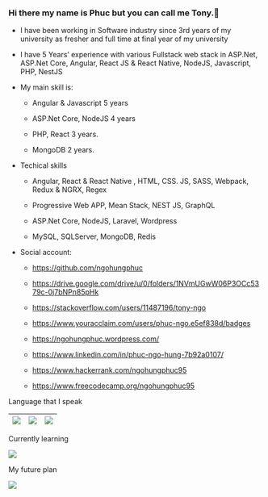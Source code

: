 ### Hi there my name is Phuc but you can call me Tony.👋

- I have been working in Software industry since 3rd years of my university as fresher and full time at final year of my university
- I have 5 Years’ experience with various Fullstack web stack in ASP.Net, ASP.Net Core, Angular, React JS & React Native, NodeJS, Javascript, PHP, NestJS
- My main skill is: 

  + Angular & Javascript 5 years
  
  + ASP.Net Core, NodeJS 4 years
  
  + PHP, React 3 years.
  
  + MongoDB 2 years.


- Techical skills

  +	Angular, React & React Native , HTML, CSS. JS, SASS, Webpack, Redux & NGRX, Regex

  +	Progressive Web APP, Mean Stack, NEST JS, GraphQL

  +	ASP.Net Core, NodeJS, Laravel, Wordpress

  +	MySQL, SQLServer, MongoDB, Redis

- Social account:
  +	https://github.com/ngohungphuc
  
  + https://drive.google.com/drive/u/0/folders/1NVmUGwW06P3OCc5379c-0j7bNPn85pHk
  
  +	https://stackoverflow.com/users/11487196/tony-ngo
  
  +	https://www.youracclaim.com/users/phuc-ngo.e5ef838d/badges
  
  +	https://ngohungphuc.wordpress.com/

  +	https://www.linkedin.com/in/phuc-ngo-hung-7b92a0107/

  +	https://www.hackerrank.com/ngohungphuc95

  +	https://www.freecodecamp.org/ngohungphuc95

Language that I speak

| <img src="https://ngohungphuc.files.wordpress.com/2020/06/uk.png?w=64"/> | <img src="https://ngohungphuc.files.wordpress.com/2020/06/flag-2.png?w=64"/> | <img src="https://ngohungphuc.files.wordpress.com/2020/06/flag-1.png?w=64"/> |
| ------ | ------ | ------ |

Currently learning

<img src="https://ngohungphuc.files.wordpress.com/2020/06/flag-3.png?w=64"/>

My future plan

<img src="https://ngohungphuc.files.wordpress.com/2020/12/italy-flag-round-icon-64.png?w=64"/>

